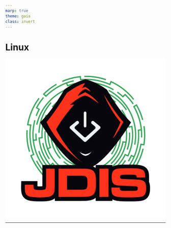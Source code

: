 ```yaml
---
marp: true
theme: gaia
class: invert
---
```


# Linux
![bg right:25% contain](../Images/logo_jdis.png)

---
<!-- paginate: true -->